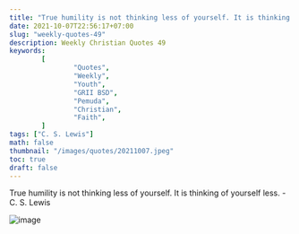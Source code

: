 ```yaml
---
title: "True humility is not thinking less of yourself. It is thinking of yourself less."
date: 2021-10-07T22:56:17+07:00
slug: "weekly-quotes-49"
description: Weekly Christian Quotes 49
keywords:
        [
                "Quotes",
                "Weekly",
                "Youth",
                "GRII BSD",
                "Pemuda",
                "Christian",
                "Faith",
        ]
tags: ["C. S. Lewis"]
math: false
thumbnail: "/images/quotes/20211007.jpeg"
toc: true
draft: false
---
```


True humility is not thinking less of yourself. It is thinking of yourself less. - C. S. Lewis

![image](/images/quotes/20211007.jpeg)
